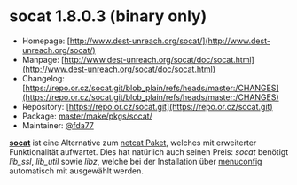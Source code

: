 # socat 1.8.0.3 (binary only)
  - Homepage: [http://www.dest-unreach.org/socat/](http://www.dest-unreach.org/socat/)
  - Manpage: [http://www.dest-unreach.org/socat/doc/socat.html](http://www.dest-unreach.org/socat/doc/socat.html)
  - Changelog: [https://repo.or.cz/socat.git/blob_plain/refs/heads/master:/CHANGES](https://repo.or.cz/socat.git/blob_plain/refs/heads/master:/CHANGES)
  - Repository: [https://repo.or.cz/socat.git](https://repo.or.cz/socat.git)
  - Package: [master/make/pkgs/socat/](https://github.com/Freetz-NG/freetz-ng/tree/master/make/pkgs/socat/)
  - Maintainer: [@fda77](https://github.com/fda77)

**[socat](http://www.dest-unreach.org/socat/)** ist
eine Alternative zum [netcat Paket](netcat.md), welches mit
erweiterter Funktionalität aufwartet. Dies hat natürlich auch seinen
Preis: *socat* benötigt *lib_ssl*, *lib_util* sowie *libz*, welche bei
der Installation über
[menuconfig](../help/howtos/common/install/menuconfig.html)
automatisch mit ausgewählt werden.


